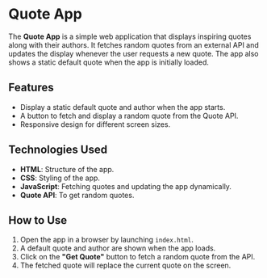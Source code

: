 # Quote App

The **Quote App** is a simple web application that displays inspiring quotes along with their authors. It fetches random quotes from an external API and updates the display whenever the user requests a new quote. The app also shows a static default quote when the app is initially loaded.

## Features

- Display a static default quote and author when the app starts.
- A button to fetch and display a random quote from the Quote API.
- Responsive design for different screen sizes.

## Technologies Used

- **HTML**: Structure of the app.
- **CSS**: Styling of the app.
- **JavaScript**: Fetching quotes and updating the app dynamically.
- **Quote API**: To get random quotes.

## How to Use

1. Open the app in a browser by launching `index.html`.
2. A default quote and author are shown when the app loads.
3. Click on the **"Get Quote"** button to fetch a random quote from the API.
4. The fetched quote will replace the current quote on the screen.